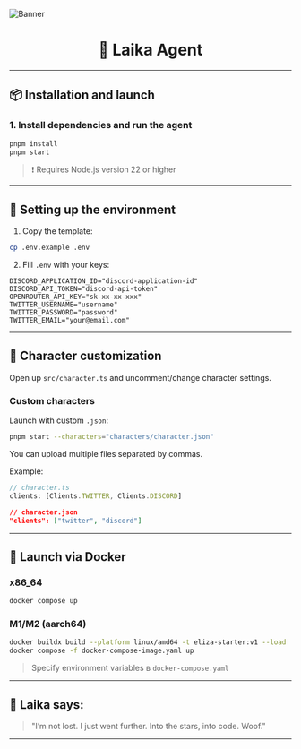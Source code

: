 ![Banner](images/banner.jpg)

<h1 align="center">🚀 Laika Agent</h1>

---

## 📦 Installation and launch

### 1. Install dependencies and run the agent

```bash
pnpm install
pnpm start
```

> ❗ Requires Node.js version 22 or higher

---

## 🔧 Setting up the environment

1. Copy the template:
```bash
cp .env.example .env
```

2. Fill `.env` with your keys:

```env
DISCORD_APPLICATION_ID="discord-application-id"
DISCORD_API_TOKEN="discord-api-token"
OPENROUTER_API_KEY="sk-xx-xx-xxx"
TWITTER_USERNAME="username"
TWITTER_PASSWORD="password"
TWITTER_EMAIL="your@email.com"
```

---

## 🤖 Character customization

Open up `src/character.ts` and uncomment/change character settings.
### Custom characters

Launch with custom `.json`:

```bash
pnpm start --characters="characters/character.json"
```

You can upload multiple files separated by commas.

Example:

```ts
// character.ts
clients: [Clients.TWITTER, Clients.DISCORD]
```

```json
// character.json
"clients": ["twitter", "discord"]
```

---

## 🐳 Launch via Docker

### x86_64

```bash
docker compose up
```

### M1/M2 (aarch64)

```bash
docker buildx build --platform linux/amd64 -t eliza-starter:v1 --load .
docker compose -f docker-compose-image.yaml up
```

> Specify environment variables в `docker-compose.yaml`

---

## 🐾 Laika says:

> "I’m not lost. I just went further. Into the stars, into code. Woof."

---
